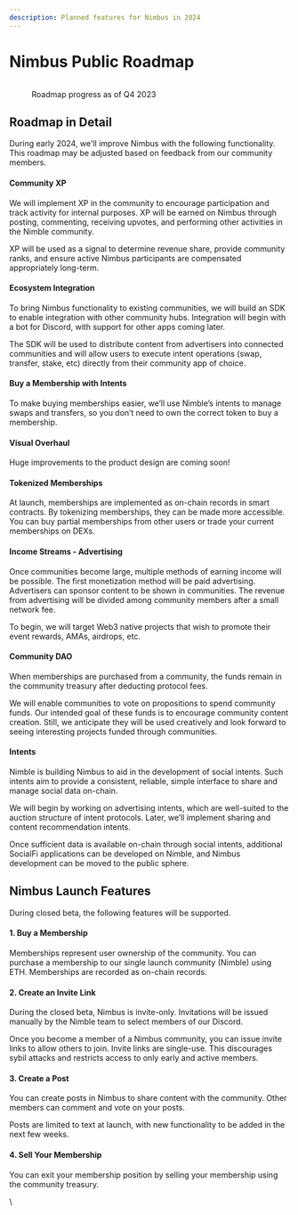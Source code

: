 ```yaml
---
description: Planned features for Nimbus in 2024
---
```


# Nimbus Public Roadmap

<figure><img src="https://lh7-us.googleusercontent.com/9288LVNd_Hp8WaTis4Wzxv17Q5KxXdo8HlpdGUecbc67hmza-oyj8XT3uPfDd9j7JZ5M87XN-cLMeQQye-niXd2H2c2Whav2C5DHsfe9nsl4shWzMWL7R0iSyP4h0lS4uNtoMAEErOVYmN0i_aEtlJc" alt=""><figcaption><p>Roadmap progress as of Q4 2023</p></figcaption></figure>

## Roadmap in Detail

During early 2024, we'll improve Nimbus with the following functionality. This roadmap may be adjusted based on feedback from our community members.

#### Community XP

We will implement XP in the community to encourage participation and track activity for internal purposes. XP will be earned on Nimbus through posting, commenting, receiving upvotes, and performing other activities in the Nimble community.

XP will be used as a signal to determine revenue share, provide community ranks, and ensure active Nimbus participants are compensated appropriately long-term.

#### Ecosystem Integration

To bring Nimbus functionality to existing communities, we will build an SDK to enable integration with other community hubs. Integration will begin with a bot for Discord, with support for other apps coming later.

The SDK will be used to distribute content from advertisers into connected communities and will allow users to execute intent operations (swap, transfer, stake, etc) directly from their community app of choice.

#### Buy a Membership with Intents

To make buying memberships easier, we’ll use Nimble’s intents to manage swaps and transfers, so you don’t need to own the correct token to buy a membership.

#### Visual Overhaul

Huge improvements to the product design are coming soon!

#### Tokenized Memberships

At launch, memberships are implemented as on-chain records in smart contracts. By tokenizing memberships, they can be made more accessible. You can buy partial memberships from other users or trade your current memberships on DEXs.

#### Income Streams - Advertising

Once communities become large, multiple methods of earning income will be possible. The first monetization method will be paid advertising. Advertisers can sponsor content to be shown in communities. The revenue from advertising will be divided among community members after a small network fee.

To begin, we will target Web3 native projects that wish to promote their event rewards, AMAs, airdrops, etc.

#### Community DAO

When memberships are purchased from a community, the funds remain in the community treasury after deducting protocol fees.

We will enable communities to vote on propositions to spend community funds. Our intended goal of these funds is to encourage community content creation. Still, we anticipate they will be used creatively and look forward to seeing interesting projects funded through communities.

#### Intents

Nimble is building Nimbus to aid in the development of social intents. Such intents aim to provide a consistent, reliable, simple interface to share and manage social data on-chain.

We will begin by working on advertising intents, which are well-suited to the auction structure of intent protocols. Later, we’ll implement sharing and content recommendation intents.

Once sufficient data is available on-chain through social intents, additional SocialFi applications can be developed on Nimble, and Nimbus development can be moved to the public sphere.

## Nimbus Launch Features

During closed beta, the following features will be supported.

#### 1. Buy a Membership

Memberships represent user ownership of the community. You can purchase a membership to our single launch community (Nimble) using ETH. Memberships are recorded as on-chain records.

#### 2. Create an Invite Link

During the closed beta, Nimbus is invite-only. Invitations will be issued manually by the Nimble team to select members of our Discord.

Once you become a member of a Nimbus community, you can issue invite links to allow others to join. Invite links are single-use. This discourages sybil attacks and restricts access to only early and active members.

#### 3. Create a Post

You can create posts in Nimbus to share content with the community. Other members can comment and vote on your posts.&#x20;

Posts are limited to text at launch, with new functionality to be added in the next few weeks.

#### 4. Sell Your Membership

You can exit your membership position by selling your membership using the community treasury.

\
